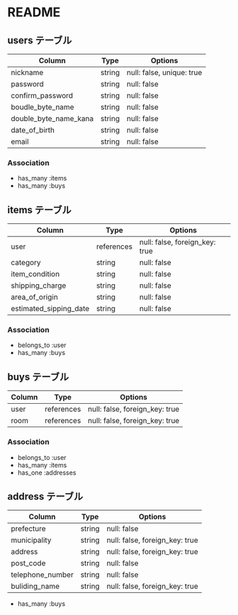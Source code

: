 # README


## users テーブル

| Column                           | Type   | Options                   |
| -------------------------------- | ------ | ------------------------- |
| nickname                         | string | null: false, unique: true |
| password                         | string | null: false               |
| confirm_password                 | string | null: false               |
| boudle_byte_name                 | string | null: false               |
| double_byte_name_kana            | string | null: false               |
| date_of_birth                    | string | null: false               |
| email                            | string | null: false               |

### Association
- has_many :items
- has_many :buys


## items テーブル

| Column                 | Type       | Options                        |
| ---------------------- | ---------- | ------------------------------ |
| user                   | references | null: false, foreign_key: true |
| category               | string     | null: false                    |
| item_condition         | string     | null: false                    |
| shipping_charge        | string     | null: false                    |
| area_of_origin         | string     | null: false                    |
| estimated_sipping_date | string     | null: false                    |

### Association
- belongs_to :user
- has_many :buys

## buys テーブル

| Column | Type       | Options                        |
| ------ | ---------- | ------------------------------ |
| user   | references | null: false, foreign_key: true |
| room   | references | null: false, foreign_key: true |

### Association
- belongs_to :user
- has_many :items
- has_one :addresses

## address テーブル

| Column           | Type       | Options                        |
| ---------------- | ---------- | ------------------------------ |
| prefecture       | string     | null: false                    |
| municipality     | string     | null: false, foreign_key: true |
| address          | string     | null: false, foreign_key: true |
| post_code        | string     | null: false                    |
| telephone_number | string     | null: false                    |
| buliding_name    | string     | null: false, foreign_key: true |

- has_many :buys